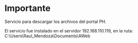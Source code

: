 ﻿# Importante

Servicio para descargar los archivos del portal PH.

El servicio fue instalado en el servidor 192.168.110.119,
en la ruta: C:\Users\Raul_Mendoza\Documents\AWeb